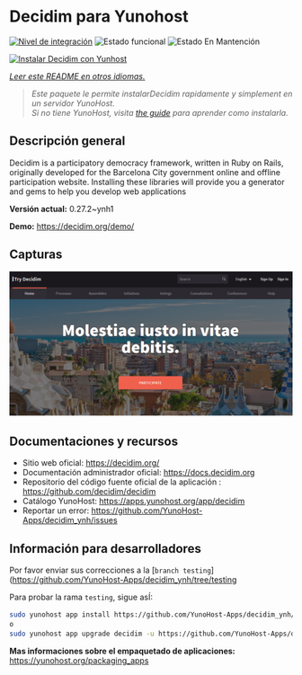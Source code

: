 <!--
Este archivo README esta generado automaticamente<https://github.com/YunoHost/apps/tree/master/tools/readme_generator>
No se debe editar a mano.
-->

# Decidim para Yunohost

[![Nivel de integración](https://dash.yunohost.org/integration/decidim.svg)](https://ci-apps.yunohost.org/ci/apps/decidim/) ![Estado funcional](https://ci-apps.yunohost.org/ci/badges/decidim.status.svg) ![Estado En Mantención](https://ci-apps.yunohost.org/ci/badges/decidim.maintain.svg)

[![Instalar Decidim con Yunhost](https://install-app.yunohost.org/install-with-yunohost.svg)](https://install-app.yunohost.org/?app=decidim)

*[Leer este README en otros idiomas.](./ALL_README.md)*

> *Este paquete le permite instalarDecidim rapidamente y simplement en un servidor YunoHost.*  
> *Si no tiene YunoHost, visita [the guide](https://yunohost.org/install) para aprender como instalarla.*

## Descripción general

Decidim is a participatory democracy framework, written in Ruby on Rails, originally developed for the Barcelona City government online and offline participation website. Installing these libraries will provide you a generator and gems to help you develop web applications


**Versión actual:** 0.27.2~ynh1

**Demo:** <https://decidim.org/demo/>

## Capturas

![Captura de Decidim](./doc/screenshots/screenshot1.PNG)

## Documentaciones y recursos

- Sitio web oficial: <https://decidim.org/>
- Documentación administrador oficial: <https://docs.decidim.org>
- Repositorio del código fuente oficial de la aplicación : <https://github.com/decidim/decidim>
- Catálogo YunoHost: <https://apps.yunohost.org/app/decidim>
- Reportar un error: <https://github.com/YunoHost-Apps/decidim_ynh/issues>

## Información para desarrolladores

Por favor enviar sus correcciones a la [`branch testing`](https://github.com/YunoHost-Apps/decidim_ynh/tree/testing

Para probar la rama `testing`, sigue asÍ:

```bash
sudo yunohost app install https://github.com/YunoHost-Apps/decidim_ynh/tree/testing --debug
o
sudo yunohost app upgrade decidim -u https://github.com/YunoHost-Apps/decidim_ynh/tree/testing --debug
```

**Mas informaciones sobre el empaquetado de aplicaciones:** <https://yunohost.org/packaging_apps>
